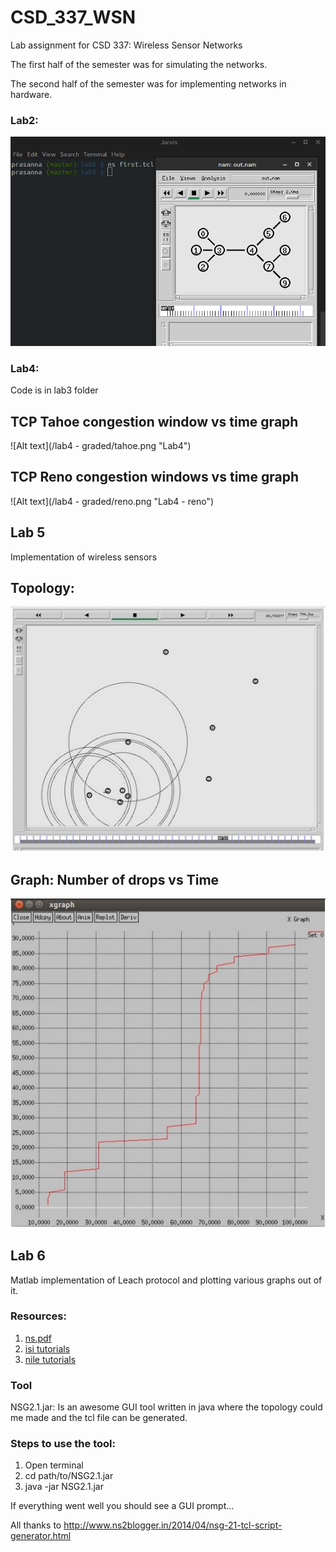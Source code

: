 # CSD_337_WSN
Lab assignment for CSD 337: Wireless Sensor Networks

The first half of the semester was for simulating the networks. 

The second half of the semester was for implementing networks in hardware.

### Lab2:

![Alt text](/lab2/WSN_lab2.png "Lab2")

### Lab4:
Code is in lab3 folder

## TCP Tahoe congestion window vs time graph

![Alt text](/lab4 - graded/tahoe.png "Lab4")

## TCP Reno congestion windows vs time graph

![Alt text](/lab4 - graded/reno.png "Lab4 - reno")

## Lab 5
Implementation of wireless sensors
## Topology:
![Alt text](/lab5/Topology.JPG "Lab5")
## Graph: Number of drops vs Time
![Alt text](/lab5/graph.JPG "Lab5")

## Lab 6
Matlab implementation of Leach protocol and plotting various graphs out of it.


### Resources:
1. <a href = "/ns.pdf">ns.pdf</a>
2. <a href = "http://www.isi.edu/nsnam/ns/tutorial/index.html"> isi tutorials</a>
3. <a href = "http://nile.wpi.edu/NS/">nile tutorials </a>

### Tool
NSG2.1.jar: Is an awesome GUI tool written in java where the topology could me made and the tcl file can be generated.

### Steps to use the tool:
1. Open terminal
2. cd path/to/NSG2.1.jar
3. java -jar NSG2.1.jar

If everything went well you should see a GUI prompt...

All thanks to http://www.ns2blogger.in/2014/04/nsg-21-tcl-script-generator.html
